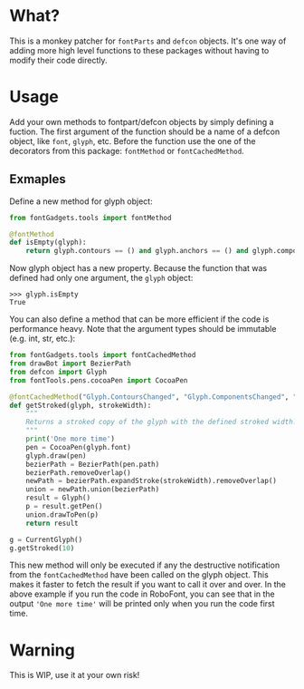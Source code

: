 
# What?
This is a monkey patcher for `fontParts` and `defcon` objects. It's one way of adding more high level functions to these packages without having to modify their code directly.

# Usage
Add your own methods to fontpart/defcon objects by simply defining a fuction. The first argument of the function should be a name of a defcon object, like `font`, `glyph`, etc. Before the function use the one of the decorators from this package: `fontMethod` or `fontCachedMethod`.

## Exmaples
Define a new method for glyph object:
```py
from fontGadgets.tools import fontMethod

@fontMethod
def isEmpty(glyph):
    return glyph.contours == () and glyph.anchors == () and glyph.components == ()
```

Now glyph object has a new property. Because the function that was defined had only one argument, the `glyph` object:
```
>>> glyph.isEmpty
True
```

You can also define a method that can be more efficient if the code is performance heavy. Note that the argument types should be immutable (e.g. int, str, etc.):
```py
from fontGadgets.tools import fontCachedMethod
from drawBot import BezierPath
from defcon import Glyph
from fontTools.pens.cocoaPen import CocoaPen

@fontCachedMethod("Glyph.ContoursChanged", "Glyph.ComponentsChanged", "Component.BaseGlyphChanged")
def getStroked(glyph, strokeWidth):
    """
    Returns a stroked copy of the glyph with the defined stroked width. The `strokeWidth` is an integer.
    """
    print('One more time')
    pen = CocoaPen(glyph.font)
    glyph.draw(pen)
    bezierPath = BezierPath(pen.path)
    bezierPath.removeOverlap()
    newPath = bezierPath.expandStroke(strokeWidth).removeOverlap()
    union = newPath.union(bezierPath)
    result = Glyph()
    p = result.getPen()
    union.drawToPen(p)
    return result

g = CurrentGlyph()
g.getStroked(10)
```
This new method will only be executed if any the destructive notification from the `fontCachedMethod` have been called on the glyph object. This makes it faster to fetch the result if you 
want to call it over and over. In the above example if you run the code in RoboFont, you can see that in the output `'One more time'` will be printed only when you run the code first time.

# Warning
This is WIP, use it at your own risk!